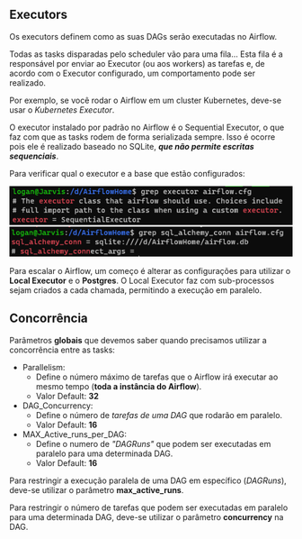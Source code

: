 ## Executors

Os executors definem como as suas DAGs serão executadas no Airflow.

Todas as tasks disparadas pelo scheduler vão para uma fila... Esta fila é a responsável por enviar ao Executor (ou aos workers) as tarefas e, de acordo com o Executor configurado, um comportamento pode ser realizado.

Por exemplo, se você rodar o Airflow em um cluster Kubernetes, deve-se usar o *Kubernetes Executor*.

O executor instalado por padrão no Airflow é o Sequential Executor, o que faz com que as tasks rodem de forma serializada sempre. Isso é ocorre pois ele é realizado baseado no SQLite, __*que não permite escritas sequenciais*__.

Para verificar qual o executor e a base que estão configurados:

<img src="img/config_executor.png">

<img src="img/config_sql.png">

Para escalar o Airflow, um começo é alterar as configurações para utilizar o __Local Executor__ e o __Postgres__.
O Local Executor faz com sub-processos sejam criados a cada chamada, permitindo a execução em paralelo.



## Concorrência

Parâmetros __globais__ que devemos saber quando precisamos utilizar a concorrência entre as tasks:

  - Parallelism:
    - Define o número máximo de tarefas que o Airflow irá executar ao mesmo tempo (__toda a instância do Airflow__).
    - Valor Default: __32__
  - DAG_Concurrency:
    - Define o número de *tarefas de uma DAG* que rodarão em paralelo.
    - Valor Default: __16__
  - MAX_Active_runs_per_DAG:
    - Define o numero de *"DAGRuns"* que podem ser executadas em paralelo para uma determinada DAG.
    - Valor Default: __16__

Para restringir a execução paralela de uma DAG em específico (*DAGRuns*), deve-se utilizar o parâmetro __max_active_runs__.

Para restringir o número de tarefas que podem ser executadas em paralelo para uma determinada DAG, deve-se utilizar o parâmetro __concurrency__ na DAG.

